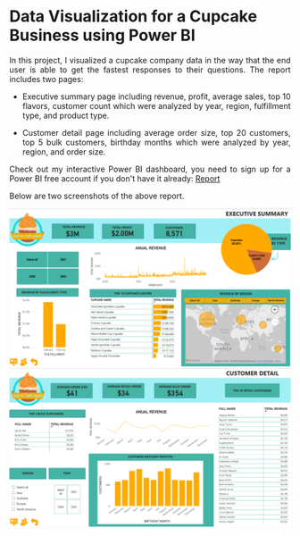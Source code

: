 # Data Visualization for a Cupcake Business using Power BI
<div align="justify">
In this project, I visualized a cupcake company data in the way that the end user is able to get the fastest responses to their questions. The report includes two pages:

* Executive summary page including revenue, profit, average sales, top 10 flavors, customer count which were analyzed by year, region, fulfillment type, and product type.

* Customer detail page including average order size, top 20 customers, top 5 bulk customers, birthday months which were analyzed by year, region, and order size.

Check out my interactive Power BI dashboard, you need to sign up for a Power BI free account if you don't have it already: [Report](https://app.powerbi.com/groups/me/dashboards/201ef6e6-38e2-4aed-b5d7-8ee294ee7a9a?redirectedFromSignup=1&experience=power-bi)

Below are two screenshots of the above report. </div>

![alt text](https://github.com/GolbargK/cupcake-business-analysis-visualization/blob/main/Capture.PNG)
![alt text](https://github.com/GolbargK/cupcake-business-analysis-visualization/blob/main/Capture2.PNG)
